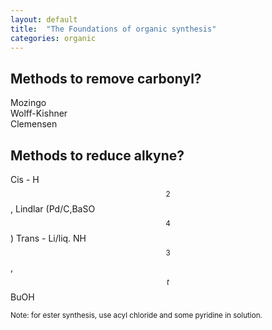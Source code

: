 ```yaml
---
layout: default
title:  "The Foundations of organic synthesis"
categories: organic
---
```

<head>
<link rel="stylesheet" href="https://cdn.jsdelivr.net/npm/katex@0.13.11/dist/katex.min.css" integrity="sha384-Um5gpz1odJg5Z4HAmzPtgZKdTBHZdw8S29IecapCSB31ligYPhHQZMIlWLYQGVoc" crossorigin="anonymous">
<script defer src="https://cdn.jsdelivr.net/npm/katex@0.13.11/dist/katex.min.js" integrity="sha384-YNHdsYkH6gMx9y3mRkmcJ2mFUjTd0qNQQvY9VYZgQd7DcN7env35GzlmFaZ23JGp" crossorigin="anonymous"></script>
<script defer src="https://cdn.jsdelivr.net/npm/katex@0.13.11/dist/contrib/auto-render.min.js" integrity="sha384-vZTG03m+2yp6N6BNi5iM4rW4oIwk5DfcNdFfxkk9ZWpDriOkXX8voJBFrAO7MpVl" crossorigin="anonymous"
    onload="renderMathInElement(document.body);"></script>
</head>


## Methods to remove carbonyl?

Mozingo \
Wolff-Kishner \
Clemensen 


## Methods to reduce alkyne?

Cis - H$$_2$$, Lindlar (Pd/C,BaSO$$_4$$)
Trans - Li/liq. NH$$_3$$, $$^{t}$$BuOH 



<sub>Note: for ester synthesis, use acyl chloride and some pyridine in solution.</sub>
